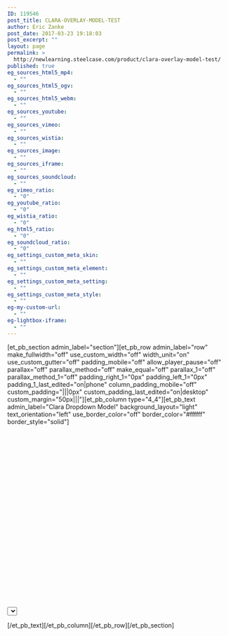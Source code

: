 ```yaml
---
ID: 119546
post_title: CLARA-OVERLAY-MODEL-TEST
author: Eric Zanke
post_date: 2017-03-23 19:18:03
post_excerpt: ""
layout: page
permalink: >
  http://newlearning.steelcase.com/product/clara-overlay-model-test/
published: true
eg_sources_html5_mp4:
  - ""
eg_sources_html5_ogv:
  - ""
eg_sources_html5_webm:
  - ""
eg_sources_youtube:
  - ""
eg_sources_vimeo:
  - ""
eg_sources_wistia:
  - ""
eg_sources_image:
  - ""
eg_sources_iframe:
  - ""
eg_sources_soundcloud:
  - ""
eg_vimeo_ratio:
  - "0"
eg_youtube_ratio:
  - "0"
eg_wistia_ratio:
  - "0"
eg_html5_ratio:
  - "0"
eg_soundcloud_ratio:
  - "0"
eg_settings_custom_meta_skin:
  - ""
eg_settings_custom_meta_element:
  - ""
eg_settings_custom_meta_setting:
  - ""
eg_settings_custom_meta_style:
  - ""
eg-my-custom-url:
  - ""
eg-lightbox-iframe:
  - ""
---
```

[et_pb_section admin_label="section"][et_pb_row admin_label="row" make_fullwidth="off" use_custom_width="off" width_unit="on" use_custom_gutter="off" padding_mobile="off" allow_player_pause="off" parallax="off" parallax_method="off" make_equal="off" parallax_1="off" parallax_method_1="off" padding_right_1="0px" padding_left_1="0px" padding_1_last_edited="on|phone" column_padding_mobile="off" custom_padding="|||0px" custom_padding_last_edited="on|desktop" custom_margin="50px|||"][et_pb_column type="4_4"][et_pb_text admin_label="Clara Dropdown Model" background_layout="light" text_orientation="left" use_border_color="off" border_color="#ffffff" border_style="solid"]

<!DOCTYPE html>
<html lang="">
<head>
  <meta charset="utf-8">
	<title>Clara Dropdown Model</title>
	
<style type="text/css">
	
#content > div {
  position: absolute;
  top: 0px;
  left: 650px;
  visibility: hidden;
}

@media (max-width: 700px) {
  #content > div {
    top: 500px;
    left: 0px;
  }
}

.italic {
  font-style: italic;
  font-size: 18px;
}

.normal {
  font-style: normal;
  font-size: 12px;
}

.oblique {
  font-style: oblique;
  font-size: 22px;
}
	
</style>

</head>

<body>
<div id="player" style="width: 600px; height: 400px;">
  <div id="clara-embed" style="width: 600px; height: 400px;"></div>
</div>
<div id="controls">
  <select id="cameraSelect">
  </select>
</div>

<div id="content">
  <div id="wellbeing" class="italic">
    <img src="https://dumy1g3ng547g.cloudfront.net/content/themes/steelcase/img/logo.svg" />
    <ul>
      <li>Coffee</li>
      <li>Tea</li>
      <li>Milk</li>
    </ul>
  </div>
  <div id="workplace" class="normal">
    <img src="https://dumy1g3ng547g.cloudfront.net/content/themes/steelcase/img/logo.svg" />
    <ul>
      <li>Coffee</li>
      <li>Tea</li>
      <li>Milk</li>
    </ul>
  </div>
  <div id="postures" class="oblique">
    <img src="https://dumy1g3ng547g.cloudfront.net/content/themes/steelcase/img/logo.svg" />
    <ul>
      <li>Coffee</li>
      <li>Tea</li>
      <li>Milk</li>
    </ul>
  </div>
  <div id="antimicrobial" class="italic">
    <img src="https://dumy1g3ng547g.cloudfront.net/content/themes/steelcase/img/logo.svg" />
    <ul>
      <li>Coffee</li>
      <li>Tea</li>
      <li>Milk</li>
    </ul>
  </div>
  <div id="collab" class="normal">
    <img src="https://dumy1g3ng547g.cloudfront.net/content/themes/steelcase/img/logo.svg" />
    <ul>
      <li>Coffee</li>
      <li>Tea</li>
      <li>Milk</li>
    </ul>
  </div>
  <div id="cables" class="oblique">
    <img src="https://dumy1g3ng547g.cloudfront.net/content/themes/steelcase/img/logo.svg" />     
    <ul>
      <li>Coffee</li>
      <li>Tea</li>
      <li>Milk</li>
    </ul>
  </div>
  <div id="sensing" class="italic">
    <img src="https://dumy1g3ng547g.cloudfront.net/content/themes/steelcase/img/logo.svg" />    
    <ul>
      <li>Coffee</li>
      <li>Tea</li>
      <li>Milk</li>
    </ul>
  </div>
  <div id="health" class="normal">
    <img src="https://dumy1g3ng547g.cloudfront.net/content/themes/steelcase/img/logo.svg" />     
    <ul>
      <li>Coffee</li>
      <li>Tea</li>
      <li>Milk</li>
    </ul>
  </div>
</div>
  
<script src="https://steelcase.clara.io/js/claraplayer.min.js"></script> 

<script>
const ids = {
  '9db43c80-4671-4c85-b481-17d1b4c92c3b': 'wellbeing',
  '7774b92d-ba6b-44e8-b2e8-00a5e3c494d5': 'workplace',
  'e665f0d5-60e9-492f-b67c-9ff95fe6fb01': 'postures',
  'ea9d7ad8-0ebe-4dc7-892a-3b3d8ae5b66d': 'antimicrobial',
  '8766ff74-8d88-466e-ba06-46b87c0b1a66': 'collab',
  '64976508-875c-4d93-83f3-8335857ffe96': 'cables',
  '3a9b7cf9-6000-450c-a11e-ab194636c00c': 'sensing',
  '6f924f5c-80c7-4b0e-906e-48cb6f96747c': 'health',
};

const cameraSelect = document.getElementById('cameraSelect');
cameraSelect.onchange = function(ev) {
   var id = ev.target.value;
   var divs = document.getElementById('content').children;
   for(var i = 0; i < divs.length; i++) {
     var state = 'hidden';
     if(divs[i].id === ids[ev.target.value])
       state = 'visible';
     divs[i].style.visibility = state;
   }
   clara.player.animateCameraTo(id, 500);
}

var clara = claraplayer('clara-embed'); 
clara.on('loaded', function() { console.log('Clara player is loaded and ready'); }); 
clara.sceneIO.fetchAndUse("1613b124-6f9f-48ca-a2c5-52e40db046aa"); 
clara.on('loaded', () => { 
  const cameras = clara.scene.getAll({type: 'Camera', property: 'name'}); 
  for(let id in cameras) { 
    cameraSelect.options[cameraSelect.options.length] = new Option(cameras[id], id);
  } 
  clara.player.hideTool('Orbit');
  clara.player.hideTool('Pan');
  clara.player.hideTool('Zoom');
  clara.player.hideTool('Home');
});


</script>

</body>
</html>

[/et_pb_text][/et_pb_column][/et_pb_row][/et_pb_section]